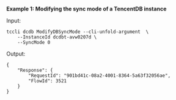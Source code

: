**Example 1: Modifying the sync mode of a TencentDB instance**



Input: 

```
tccli dcdb ModifyDBSyncMode --cli-unfold-argument  \
    --InstanceId dcdbt-avw0207d \
    --SyncMode 0
```

Output: 
```
{
    "Response": {
        "RequestId": "901bd41c-08a2-4001-8364-5a63f32056ae",
        "FlowId": 3521
    }
}
```

